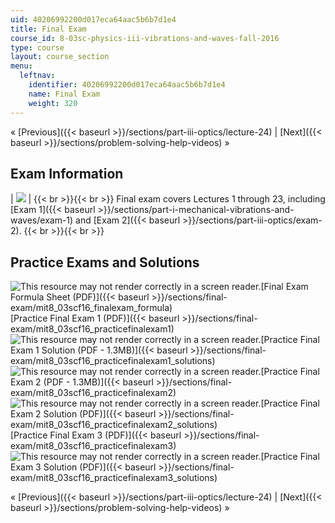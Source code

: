 ```yaml
---
uid: 40206992200d017eca64aac5b6b7d1e4
title: Final Exam
course_id: 8-03sc-physics-iii-vibrations-and-waves-fall-2016
type: course
layout: course_section
menu:
  leftnav:
    identifier: 40206992200d017eca64aac5b6b7d1e4
    name: Final Exam
    weight: 320
---
```


« [Previous]({{< baseurl >}}/sections/part-iii-optics/lecture-24) | [Next]({{< baseurl >}}/sections/problem-solving-help-videos) »

Exam Information
----------------

| ![](https://open-learning-course-data-production.s3.amazonaws.com/8-03sc-physics-iii-vibrations-and-waves-fall-2016/b0cb2786ccdbdc8f1d8ba88ff8a96d24_exam_final.jpg) |  {{< br >}}{{< br >}} Final exam covers Lectures 1 through 23, including [Exam 1]({{< baseurl >}}/sections/part-i-mechanical-vibrations-and-waves/exam-1) and [Exam 2]({{< baseurl >}}/sections/part-iii-optics/exam-2). {{< br >}}{{< br >}}  

Practice Exams and Solutions
----------------------------

![This resource may not render correctly in a screen reader.](/images/inacessible.gif)[Final Exam Formula Sheet (PDF)]({{< baseurl >}}/sections/final-exam/mit8_03scf16_finalexam_formula)  
[Practice Final Exam 1 (PDF)]({{< baseurl >}}/sections/final-exam/mit8_03scf16_practicefinalexam1)  
![This resource may not render correctly in a screen reader.](/images/inacessible.gif)[Practice Final Exam 1 Solution (PDF - 1.3MB)]({{< baseurl >}}/sections/final-exam/mit8_03scf16_practicefinalexam1_solutions)  
![This resource may not render correctly in a screen reader.](/images/inacessible.gif)[Practice Final Exam 2 (PDF - 1.3MB)]({{< baseurl >}}/sections/final-exam/mit8_03scf16_practicefinalexam2)  
![This resource may not render correctly in a screen reader.](/images/inacessible.gif)[Practice Final Exam 2 Solution (PDF)]({{< baseurl >}}/sections/final-exam/mit8_03scf16_practicefinalexam2_solutions)  
[Practice Final Exam 3 (PDF)]({{< baseurl >}}/sections/final-exam/mit8_03scf16_practicefinalexam3)  
![This resource may not render correctly in a screen reader.](/images/inacessible.gif)[Practice Final Exam 3 Solution (PDF)]({{< baseurl >}}/sections/final-exam/mit8_03scf16_practicefinalexam3_solutions)

« [Previous]({{< baseurl >}}/sections/part-iii-optics/lecture-24) | [Next]({{< baseurl >}}/sections/problem-solving-help-videos) »